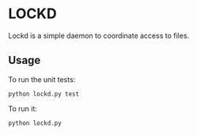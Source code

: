 LOCKD
=======

Lockd is a simple daemon to coordinate access to files.

Usage
------

To run the unit tests:

    python lockd.py test

To run it:

    python lockd.py

